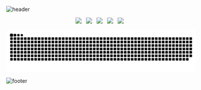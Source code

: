 ![header](https://capsule-render.vercel.app/api?type=venom&height=200&color=auto&text=문제해결은%20실행이다-nl-Solution%20==%20.EXE&reversal=false&descAlign=69&descAlignY=68&fontSize=35)

<p align="center">
<img src="https://img.shields.io/badge/SpringBoot-6DB33F?style=flat-square&logo=SpringBoot&logoColor=white"/></a> &nbsp
<img src="https://img.shields.io/badge/Java-007396?style=flat-square&logo=Java&logoColor=white"/></a> &nbsp
<img src="https://img.shields.io/badge/Node.js-339933?style=flat-square&logo=Node.js&logoColor=white"/></a> &nbsp
<img src="https://img.shields.io/badge/PostgreSQL-4479A1?style=flat-square&logo=PostgreSQL&logoColor=white"/></a> &nbsp
<img src="https://img.shields.io/badge/Amazon AWS-232F3E?style=flat-square&logo=Amazon%20AWS&logoColor=white"/></a> &nbsp
</p>

<picture>
  <source
    media="(prefers-color-scheme: dark)"
    srcset="https://raw.githubusercontent.com/cjs1301/cjs1301/output/github-contribution-grid-snake-dark.svg"
  />
  <source
    media="(prefers-color-scheme: light)"
    srcset="https://raw.githubusercontent.com/cjs1301/cjs1301/output/github-contribution-grid-snake.svg"
  />
  <img
    alt="github contribution grid snake animation"
    src="https://raw.githubusercontent.com/cjs1301/cjs1301/output/github-contribution-grid-snake.svg"
  />
</picture>

![footer](https://capsule-render.vercel.app/api?type=waving&height=200&color=auto&reversal=false&descAlign=69&descAlignY=68&fontSize=35&section=footer)
